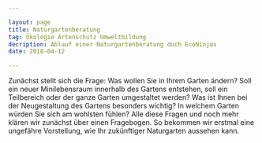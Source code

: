 ```yaml
---

layout: page
title: Naturgartenberatung
tag: Ökologie Artenschutz Umweltbildung
decription: Ablauf einer Naturgartenberatung duch EcoNinjas
date: 2018-04-12

---
```


Zunächst stellt sich die Frage: Was wollen Sie in Ihrem Garten ändern? Soll ein neuer Minilebensraum innerhalb des Gartens entstehen, soll ein Teilbereich oder der ganze Garten umgestaltet werden? Was ist Ihnen bei der Neugestaltung des Gartens besonders wichtig? In welchem Garten würden Sie sich am wohlsten fühlen? Alle diese Fragen und noch mehr klären wir zunächst über einen Fragebogen. So bekommen wir erstmal eine ungefähre Vorstellung, wie Ihr zukünftiger Naturgarten aussehen kann. 